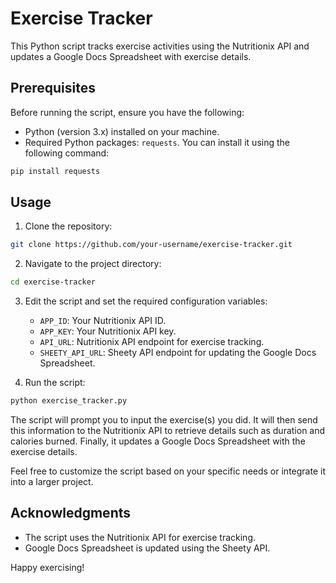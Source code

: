 # Exercise Tracker

This Python script tracks exercise activities using the Nutritionix API and updates a Google Docs Spreadsheet with exercise details.

## Prerequisites

Before running the script, ensure you have the following:

- Python (version 3.x) installed on your machine.
- Required Python packages: `requests`. You can install it using the following command:

```bash
pip install requests
```

## Usage

1. Clone the repository:

```bash
git clone https://github.com/your-username/exercise-tracker.git
```

2. Navigate to the project directory:

```bash
cd exercise-tracker
```

3. Edit the script and set the required configuration variables:

   - `APP_ID`: Your Nutritionix API ID.
   - `APP_KEY`: Your Nutritionix API key.
   - `API_URL`: Nutritionix API endpoint for exercise tracking.
   - `SHEETY_API_URL`: Sheety API endpoint for updating the Google Docs Spreadsheet.

4. Run the script:

```bash
python exercise_tracker.py
```

The script will prompt you to input the exercise(s) you did. It will then send this information to the Nutritionix API to retrieve details such as duration and calories burned. Finally, it updates a Google Docs Spreadsheet with the exercise details.

Feel free to customize the script based on your specific needs or integrate it into a larger project.

## Acknowledgments

- The script uses the Nutritionix API for exercise tracking.
- Google Docs Spreadsheet is updated using the Sheety API.

Happy exercising!